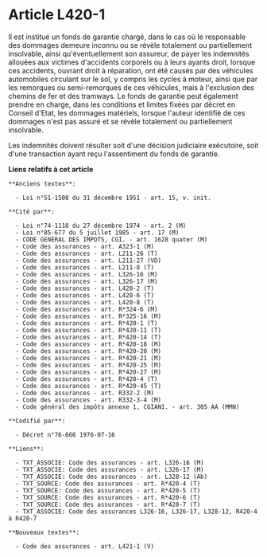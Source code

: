 # Article L420-1

Il est institué un fonds de garantie chargé, dans le cas où le responsable des dommages demeure inconnu ou se révèle
totalement ou partiellement insolvable, ainsi qu'éventuellement son assureur, de payer les indemnités allouées aux victimes
d'accidents corporels ou à leurs ayants droit, lorsque ces accidents, ouvrant droit à réparation, ont été causés par des
véhicules automobiles circulant sur le sol, y compris les cycles à moteur, ainsi que par les remorques ou semi-remorques de
ces véhicules, mais à l'exclusion des chemins de fer et des tramways. Le fonds de garantie peut également prendre en charge,
dans les conditions et limites fixées par décret en Conseil d'Etat, les dommages matériels, lorsque l'auteur identifié de ces
dommages n'est pas assuré et se révèle totalement ou partiellement insolvable.

Les indemnités doivent résulter soit d'une décision judiciaire exécutoire, soit d'une transaction ayant reçu l'assentiment du
fonds de garantie.

**Liens relatifs à cet article**

	**Anciens textes**:

	  - Loi n°51-1508 du 31 décembre 1951 - art. 15, v. init.

	**Cité par**:

	  - Loi n°74-1118 du 27 décembre 1974 - art. 2 (M)
	  - Loi n°85-677 du 5 juillet 1985 - art. 17 (M)
	  - CODE GENERAL DES IMPOTS, CGI. - art. 1628 quater (M)
	  - Code des assurances - art. A323-1 (M)
	  - Code des assurances - art. L211-26 (T)
	  - Code des assurances - art. L211-27 (VD)
	  - Code des assurances - art. L211-8 (T)
	  - Code des assurances - art. L326-16 (M)
	  - Code des assurances - art. L326-17 (M)
	  - Code des assurances - art. L420-2 (T)
	  - Code des assurances - art. L420-6 (T)
	  - Code des assurances - art. L420-8 (T)
	  - Code des assurances - art. R*324-6 (M)
	  - Code des assurances - art. R*325-16 (M)
	  - Code des assurances - art. R*420-1 (T)
	  - Code des assurances - art. R*420-11 (T)
	  - Code des assurances - art. R*420-14 (T)
	  - Code des assurances - art. R*420-18 (M)
	  - Code des assurances - art. R*420-20 (M)
	  - Code des assurances - art. R*420-21 (M)
	  - Code des assurances - art. R*420-25 (M)
	  - Code des assurances - art. R*420-27 (M)
	  - Code des assurances - art. R*420-4 (T)
	  - Code des assurances - art. R*420-45 (T)
	  - Code des assurances - art. R332-2 (M)
	  - Code des assurances - art. R332-3-4 (M)
	  - Code général des impôts annexe 1, CGIAN1. - art. 305 AA (MMN)

	**Codifié par**:

	  - Décret n°76-666 1976-07-16

	**Liens**:

	  - TXT_ASSOCIE: Code des assurances - art. L326-16 (M)
	  - TXT_ASSOCIE: Code des assurances - art. L326-17 (M)
	  - TXT_ASSOCIE: Code des assurances - art. L328-12 (Ab)
	  - TXT_SOURCE: Code des assurances - art. R*420-4 (T)
	  - TXT_SOURCE: Code des assurances - art. R*420-5 (T)
	  - TXT_SOURCE: Code des assurances - art. R*420-6 (T)
	  - TXT_SOURCE: Code des assurances - art. R*420-7 (T)
	  - TXT_ASSOCIE: Code des assurances L326-16, L326-17, L328-12, R420-4 à R420-7

	**Nouveaux textes**:

	  - Code des assurances - art. L421-1 (V)
